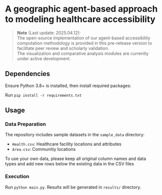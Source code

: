 # A geographic agent-based approach to modeling healthcare accessibility

> &zwnj;**Note**&zwnj; (Last update: 2025.04.12):  
> The open-source implementation of our agent-based accessibility computation methodology is provided in this pre-release version to facilitate peer review and scholarly validation.  
> The visualization and comparative analysis modules are currently under active development.


## Dependencies
Ensure Python 3.8+ is installed, then install required packages:

Run `pip install -r requirements.txt`

## Usage

### Data Preparation
The repository includes sample datasets in the `sample_data` directory:
- `Health.csv`: Healthcare facility locations and attributes  
- `Area.csv`: Communitiy locations

To use your own data, please keep all original column names and data types and add new rows below the existing data in the CSV files  

### Execution
Run `python main.py`. Results will be generated in `results/` directory. 
